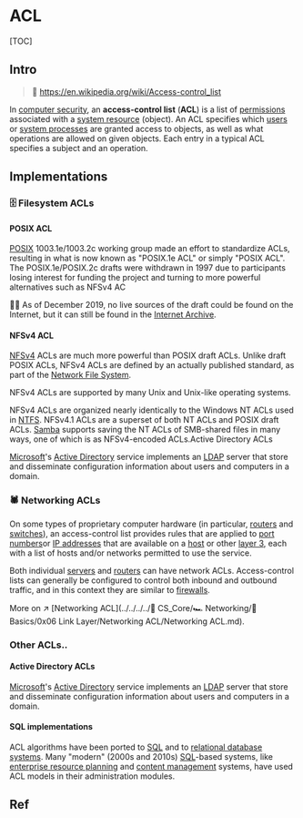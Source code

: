 # ACL

[TOC]



## Intro

> :link: https://en.wikipedia.org/wiki/Access-control_list

In [computer security](https://en.wikipedia.org/wiki/Computer_security), an **access-control list** (**ACL**) is a list of [permissions](https://en.wikipedia.org/wiki/File-system_permissions) associated with a [system resource](https://en.wikipedia.org/wiki/System_resource) (object). An ACL specifies which [users](https://en.wikipedia.org/wiki/User_(computing)) or [system processes](https://en.wikipedia.org/wiki/Process_(computing)) are granted access to objects, as well as what operations are allowed on given objects. Each entry in a typical ACL specifies a subject and an operation. 



## Implementations

### 🗄️ Filesystem ACLs

#### POSIX ACL

[POSIX](https://en.wikipedia.org/wiki/POSIX) 1003.1e/1003.2c working group made an effort to standardize ACLs, resulting in what is now known as "POSIX.1e ACL" or simply "POSIX ACL". The POSIX.1e/POSIX.2c drafts were withdrawn in 1997 due to participants losing interest for funding the project and turning to more powerful alternatives such as NFSv4 AC

😮‍💨 As of December 2019, no live sources of the draft could be found on the Internet, but it can still be found in the [Internet Archive](https://en.wikipedia.org/wiki/Internet_Archive).

#### NFSv4 ACL

[NFSv4](https://en.wikipedia.org/wiki/NFSv4) ACLs are much more powerful than POSIX draft ACLs. Unlike draft POSIX ACLs, NFSv4 ACLs are defined by an actually published standard, as part of the [Network File System](https://en.wikipedia.org/wiki/Network_File_System).

NFSv4 ACLs are supported by many Unix and Unix-like operating systems.

NFSv4 ACLs are organized nearly identically to the Windows NT ACLs used in [NTFS](https://en.wikipedia.org/wiki/NTFS). NFSv4.1 ACLs are a superset of both NT ACLs and POSIX draft ACLs. [Samba](https://en.wikipedia.org/wiki/Samba_(software)) supports saving the NT ACLs of SMB-shared files in many ways, one of which is as NFSv4-encoded ACLs.Active Directory ACLs

[Microsoft](https://en.wikipedia.org/wiki/Microsoft)'s [Active Directory](https://en.wikipedia.org/wiki/Active_Directory) service implements an [LDAP](https://en.wikipedia.org/wiki/LDAP) server that store and disseminate configuration information about users and computers in a domain.



### 🕷️ Networking ACLs

On some types of proprietary computer hardware (in particular, [routers](https://en.wikipedia.org/wiki/Router_(computing)) and [switches](https://en.wikipedia.org/wiki/Network_switch)), an access-control list provides rules that are applied to [port numbers](https://en.wikipedia.org/wiki/TCP_and_UDP_port)or [IP addresses](https://en.wikipedia.org/wiki/IP_address) that are available on a [host](https://en.wikipedia.org/wiki/Server_(computing)) or other [layer 3](https://en.wikipedia.org/wiki/Network_Layer), each with a list of hosts and/or networks permitted to use the service.

Both individual [servers](https://en.wikipedia.org/wiki/Server_(computing)) and [routers](https://en.wikipedia.org/wiki/Router_(computing)) can have network ACLs. Access-control lists can generally be configured to control both inbound and outbound traffic, and in this context they are similar to [firewalls](https://en.wikipedia.org/wiki/Firewall_(networking)).

More on ↗️  [Networking ACL](../../../../🔑 CS_Core/🏎️ Networking/📌 Basics/0x06 Link Layer/Networking ACL/Networking ACL.md).





### Other ACLs..

#### Active Directory ACLs

[Microsoft](https://en.wikipedia.org/wiki/Microsoft)'s [Active Directory](https://en.wikipedia.org/wiki/Active_Directory) service implements an [LDAP](https://en.wikipedia.org/wiki/LDAP) server that store and disseminate configuration information about users and computers in a domain.

#### SQL implementations

ACL algorithms have been ported to [SQL](https://en.wikipedia.org/wiki/SQL) and to [relational database systems](https://en.wikipedia.org/wiki/Relational_database_management_system). Many "modern" (2000s and 2010s) [SQL](https://en.wikipedia.org/wiki/SQL)-based systems, like [enterprise resource planning](https://en.wikipedia.org/wiki/Enterprise_resource_planning) and [content management](https://en.wikipedia.org/wiki/Content_management_system) systems, have used ACL models in their administration modules.





## Ref





